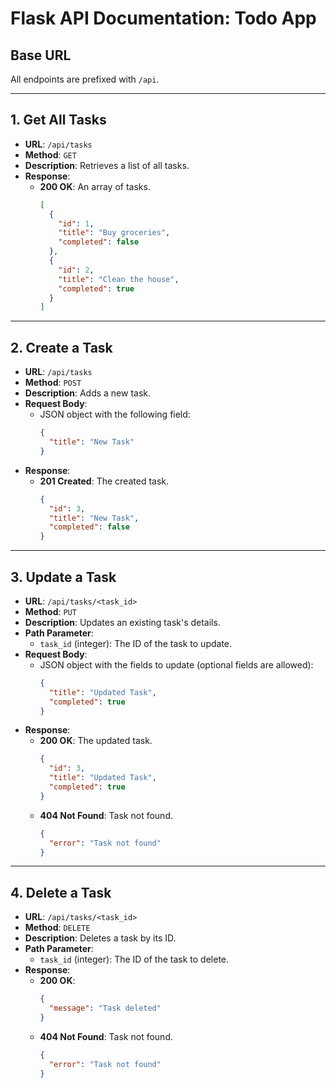 # Flask API Documentation: Todo App

## Base URL

All endpoints are prefixed with `/api`.

---

## 1. Get All Tasks

- **URL**: `/api/tasks`
- **Method**: `GET`
- **Description**: Retrieves a list of all tasks.
- **Response**:
  - **200 OK**: An array of tasks.
    ```json
    [
      {
        "id": 1,
        "title": "Buy groceries",
        "completed": false
      },
      {
        "id": 2,
        "title": "Clean the house",
        "completed": true
      }
    ]
    ```

---

## 2. Create a Task

- **URL**: `/api/tasks`
- **Method**: `POST`
- **Description**: Adds a new task.
- **Request Body**:
  - JSON object with the following field:
    ```json
    {
      "title": "New Task"
    }
    ```
- **Response**:
  - **201 Created**: The created task.
    ```json
    {
      "id": 3,
      "title": "New Task",
      "completed": false
    }
    ```

---

## 3. Update a Task

- **URL**: `/api/tasks/<task_id>`
- **Method**: `PUT`
- **Description**: Updates an existing task's details.
- **Path Parameter**:
  - `task_id` (integer): The ID of the task to update.
- **Request Body**:
  - JSON object with the fields to update (optional fields are allowed):
    ```json
    {
      "title": "Updated Task",
      "completed": true
    }
    ```
- **Response**:
  - **200 OK**: The updated task.
    ```json
    {
      "id": 3,
      "title": "Updated Task",
      "completed": true
    }
    ```
  - **404 Not Found**: Task not found.
    ```json
    {
      "error": "Task not found"
    }
    ```

---

## 4. Delete a Task

- **URL**: `/api/tasks/<task_id>`
- **Method**: `DELETE`
- **Description**: Deletes a task by its ID.
- **Path Parameter**:
  - `task_id` (integer): The ID of the task to delete.
- **Response**:
  - **200 OK**:
    ```json
    {
      "message": "Task deleted"
    }
    ```
  - **404 Not Found**: Task not found.
    ```json
    {
      "error": "Task not found"
    }
    ```
